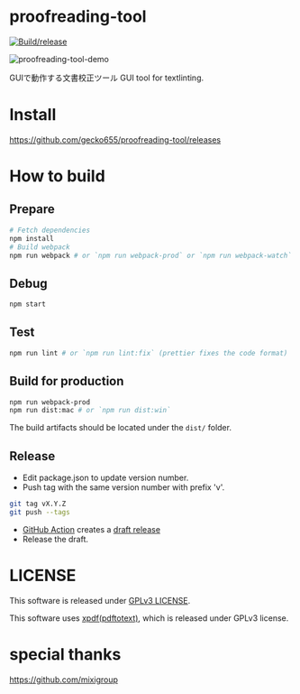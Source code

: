 proofreading-tool
===

[![Build/release](https://github.com/gecko655/proofreading-tool/actions/workflows/electron-release.yml/badge.svg)](https://github.com/gecko655/proofreading-tool/actions/workflows/electron-release.yml)


![proofreading-tool-demo](https://user-images.githubusercontent.com/6166778/116985820-f616d580-ad07-11eb-971f-60ec887cff67.gif)


GUIで動作する文書校正ツール
GUI tool for textlinting.

# Install
https://github.com/gecko655/proofreading-tool/releases

# How to build

## Prepare
```bash
# Fetch dependencies
npm install
# Build webpack
npm run webpack # or `npm run webpack-prod` or `npm run webpack-watch`
```

## Debug
```bash
npm start
```

## Test
```bash
npm run lint # or `npm run lint:fix` (prettier fixes the code format)
```

## Build for production
```bash
npm run webpack-prod
npm run dist:mac # or `npm run dist:win`
```
The build artifacts should be located under the `dist/` folder.

## Release

- Edit package.json to update version number.
- Push tag with the same version number with prefix 'v'.
```bash
git tag vX.Y.Z
git push --tags
```

- [GitHub Action](https://github.com/gecko655/proofreading-tool/actions) creates a [draft release](https://github.com/gecko655/proofreading-tool/releases)
- Release the draft.

# LICENSE
This software is released under [GPLv3 LICENSE](LICENSE).

This software uses [xpdf(pdftotext)](https://www.xpdfreader.com/), which is released under GPLv3 license.

# special thanks
https://github.com/mixigroup

